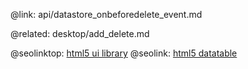 @link: api/datastore_onbeforedelete_event.md

@related: 
    desktop/add_delete.md

@seolinktop: [html5 ui library](https://webix.com)
@seolink: [html5 datatable](https://webix.com/widget/datatable/)